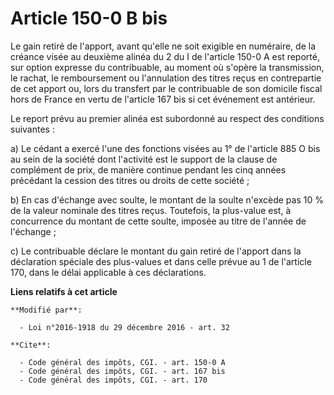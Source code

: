 # Article 150-0 B bis

Le gain retiré de l'apport, avant qu'elle ne soit exigible en numéraire, de la créance visée au deuxième alinéa du 2 du I de
l'article 150-0 A est reporté, sur option expresse du contribuable, au moment où s'opère la transmission, le rachat, le
remboursement ou l'annulation des titres reçus en contrepartie de cet apport ou, lors du transfert par le contribuable de son
domicile fiscal hors de France en vertu de l'article 167 bis si cet événement est antérieur. 

Le report prévu au premier alinéa est subordonné au respect des conditions suivantes : 

a) Le cédant a exercé l'une des fonctions visées au 1° de l'article 885 O bis au sein de la société dont l'activité est le
support de la clause de complément de prix, de manière continue pendant les cinq années précédant la cession des titres ou
droits de cette société ; 

b) En cas d'échange avec soulte, le montant de la soulte n'excède pas 10 % de la valeur nominale des titres reçus. Toutefois,
la plus-value est, à concurrence du montant de cette soulte, imposée au titre de l'année de l'échange ; 

c) Le contribuable déclare le montant du gain retiré de l'apport dans la déclaration spéciale des plus-values et dans celle
prévue au 1 de l'article 170, dans le délai applicable à ces déclarations.

**Liens relatifs à cet article**

	**Modifié par**:

	  - Loi n°2016-1918 du 29 décembre 2016 - art. 32

	**Cite**:

	  - Code général des impôts, CGI. - art. 150-0 A
	  - Code général des impôts, CGI. - art. 167 bis
	  - Code général des impôts, CGI. - art. 170
